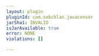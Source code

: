 ```yaml
---
layout: plugin
pluginId: com.sebchlan.javacensor
jarSha1: INVALID
isJarAvailable: true
error: NONE
violations: []

---
```

